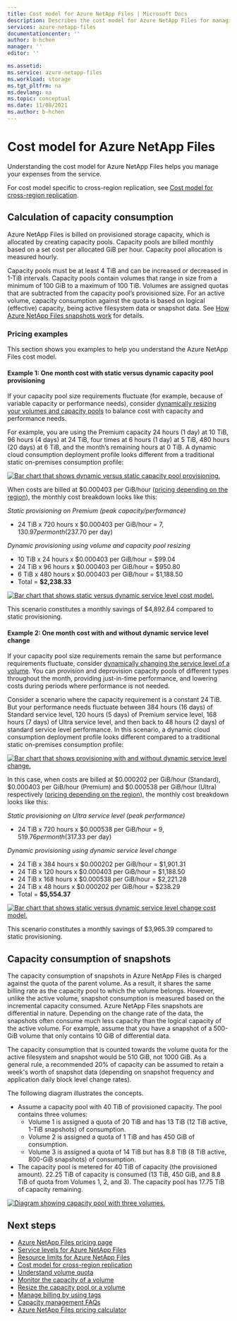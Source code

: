 ```yaml
---
title: Cost model for Azure NetApp Files | Microsoft Docs
description: Describes the cost model for Azure NetApp Files for managing expenses from the service.
services: azure-netapp-files
documentationcenter: ''
author: b-hchen
manager: ''
editor: ''

ms.assetid:
ms.service: azure-netapp-files
ms.workload: storage
ms.tgt_pltfrm: na
ms.devlang: na
ms.topic: conceptual
ms.date: 11/08/2021
ms.author: b-hchen
---
```

# Cost model for Azure NetApp Files 

Understanding the cost model for Azure NetApp Files helps you manage your expenses from the service. 

For cost model specific to cross-region replication, see [Cost model for cross-region replication](cross-region-replication-introduction.md#cost-model-for-cross-region-replication).

## Calculation of capacity consumption

Azure NetApp Files is billed on provisioned storage capacity, which is allocated by creating capacity pools. Capacity pools are billed monthly based on a set cost per allocated GiB per hour. Capacity pool allocation is measured hourly.  

Capacity pools must be at least 4 TiB and can be increased or decreased in 1-TiB intervals. Capacity pools contain volumes that range in size from a minimum of 100 GiB to a maximum of 100 TiB. Volumes are assigned quotas that are subtracted from the capacity pool’s provisioned size. For an active volume, capacity consumption against the quota is based on logical (effective) capacity, being active filesystem data or snapshot data. See [How Azure NetApp Files snapshots work](snapshots-introduction.md) for details. 

### Pricing examples

This section shows you examples to help you understand the Azure NetApp Files cost model.

#### Example 1: One month cost with static versus dynamic capacity pool provisioning 

If your capacity pool size requirements fluctuate (for example, because of variable capacity or performance needs), consider [dynamically resizing your volumes and capacity pools](azure-netapp-files-resize-capacity-pools-or-volumes.md) to balance cost with capacity and performance needs.

For example, you are using the Premium capacity 24 hours (1 day) at 10 TiB, 96 hours (4 days) at 24 TiB, four times at 6 hours (1 day) at 5 TiB, 480 hours (20 days) at 6 TiB, and the month’s remaining hours at 0 TiB. A dynamic cloud consumption deployment profile looks different from a traditional static on-premises consumption profile: 

[ ![Bar chart that shows dynamic versus static capacity pool provisioning.](../media/azure-netapp-files/cost-model-example-one-capacity.png) ](../media/azure-netapp-files/cost-model-example-one-capacity.png#lightbox)

When costs are billed at $0.000403 per GiB/hour ([pricing depending on the region](https://azure.microsoft.com/pricing/details/netapp/)), the monthly cost breakdown looks like this:

*Static provisioning on Premium (peak capacity/performance)*

* 24 TiB x 720 hours x $0.000403 per GiB/hour = $7,130.97 per month ($237.70 per day) 

*Dynamic provisioning using volume and capacity pool resizing* 

* 10 TiB x 24 hours x $0.000403 per GiB/hour = 	$99.04
* 24 TiB x 96 hours x $0.000403 per GiB/hour = 	$950.80
* 6 TiB x 480 hours x $0.000403 per GiB/hour =	$1,188.50
* Total = **$2,238.33**

[ ![Bar chart that shows static versus dynamic service level cost model.](../media/azure-netapp-files/cost-model-example-one-pricing.png) ](../media/azure-netapp-files/cost-model-example-one-pricing.png#lightbox)

This scenario constitutes a monthly savings of $4,892.64 compared to static provisioning.

#### Example 2: One month cost with and without dynamic service level change

If your capacity pool size requirements remain the same but performance requirements fluctuate, consider [dynamically changing the service level of a volume](dynamic-change-volume-service-level.md). You can provision and deprovision capacity pools of different types throughout the month, providing just-in-time performance, and lowering costs during periods where performance is not needed. 

Consider a scenario where the capacity requirement is a constant 24 TiB. But your performance needs fluctuate between 384 hours (16 days) of Standard service level, 120 hours (5 days) of Premium service level, 168 hours (7 days) of Ultra service level, and then back to 48 hours (2 days) of standard service level performance. In this scenario, a dynamic cloud consumption deployment profile looks different compared to a traditional static on-premises consumption profile: 

[ ![Bar chart that shows provisioning with and without dynamic service level change.](../media/azure-netapp-files/cost-model-example-two-capacity.png) ](../media/azure-netapp-files/cost-model-example-two-capacity.png#lightbox)

In this case, when costs are billed at $0.000202 per GiB/hour (Standard), $0.000403 per GiB/hour (Premium) and $0.000538 per GiB/hour (Ultra) respectively ([pricing depending on the region](https://azure.microsoft.com/pricing/details/netapp/)), the monthly cost breakdown looks like this: 

*Static provisioning on Ultra service level (peak performance)*

* 24 TiB x 720 hours x $0.000538 per GiB/hour = $9,519.76 per month ($317.33 per day) 
 
*Dynamic provisioning using dynamic service level change*

* 24 TiB x 384 hours x $0.000202 per GiB/hour  = $1,901.31  
* 24 TiB x 120 hours x $0.000403 per GiB/hour  = $1,188.50  
* 24 TiB x 168 hours x $0.000538 per GiB/hour  = $2,221.28  
* 24 TiB x 48 hours x $0.000202 per GiB/hour   = $238.29 
* Total = **$5,554.37** 

[ ![Bar chart that shows static versus dynamic service level change cost model.](../media/azure-netapp-files/cost-model-example-two-pricing.png) ](../media/azure-netapp-files/cost-model-example-two-pricing.png#lightbox)

This scenario constitutes a monthly savings of $3,965.39 compared to static provisioning.

## Capacity consumption of snapshots 

The capacity consumption of snapshots in Azure NetApp Files is charged against the quota of the parent volume.  As a result, it shares the same billing rate as the capacity pool to which the volume belongs.  However, unlike the active volume, snapshot consumption is measured based on the incremental capacity consumed.  Azure NetApp Files snapshots are differential in nature. Depending on the change rate of the data, the snapshots often consume much less capacity than the logical capacity of the active volume. For example, assume that you have a snapshot of a 500-GiB volume that only contains 10 GiB of differential data. 

The capacity consumption that is counted towards the volume quota for the active filesystem and snapshot would be 510 GiB, not 1000 GiB. As a general rule, a recommended 20% of capacity can be assumed to retain a week's worth of snapshot data (depending on snapshot frequency and application daily block level change rates). 

The following diagram illustrates the concepts. 

* Assume a capacity pool with 40 TiB of provisioned capacity. The pool contains three volumes:    
    * Volume 1 is assigned a quota of 20 TiB and has 13 TiB (12 TiB active, 1-TiB snapshots) of consumption.
    * Volume 2 is assigned a quota of 1 TiB and has 450 GiB of consumption.
    * Volume 3 is assigned a quota of 14 TiB but has 8.8 TiB (8 TiB active, 800-GiB snapshots) of consumption.   
* The capacity pool is metered for 40 TiB of capacity (the provisioned amount). 22.25 TiB of capacity is consumed (13 TiB, 450 GiB, and 8.8 TiB of quota from Volumes 1, 2, and 3). The capacity pool has 17.75 TiB of capacity remaining.   

[ ![Diagram showing capacity pool with three volumes.](../media/azure-netapp-files/azure-netapp-files-capacity-pool-with-three-vols.png) ](../media/azure-netapp-files/azure-netapp-files-capacity-pool-with-three-vols.png#lightbox)

## Next steps

* [Azure NetApp Files pricing page](https://azure.microsoft.com/pricing/details/storage/netapp/)
* [Service levels for Azure NetApp Files](azure-netapp-files-service-levels.md)
* [Resource limits for Azure NetApp Files](azure-netapp-files-resource-limits.md)
* [Cost model for cross-region replication](cross-region-replication-introduction.md#cost-model-for-cross-region-replication)
* [Understand volume quota](volume-quota-introduction.md)
* [Monitor the capacity of a volume](monitor-volume-capacity.md)
* [Resize the capacity pool or a volume](azure-netapp-files-resize-capacity-pools-or-volumes.md)
* [Manage billing by using tags](manage-billing-tags.md)
* [Capacity management FAQs](faq-capacity-management.md)
* [Azure NetApp Files pricing calculator](https://azure.microsoft.com/pricing/calculator/?service=netapp)
